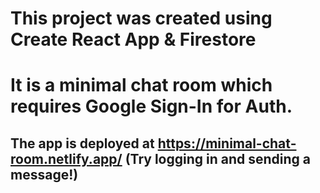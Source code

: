 # This project was created using Create React App & Firestore

# It is a minimal chat room which requires Google Sign-In for Auth.

## The app is deployed at https://minimal-chat-room.netlify.app/ (Try logging in and sending a message!)